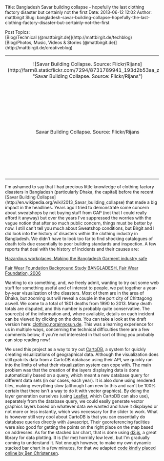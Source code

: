 Title: Bangladesh Savar building collapse - hopefully the last clothing factory disaster but certainly not the first
Date: 2013-06-12 12:02
Author: mattbirgit
Slug: bangladesh-savar-building-collapse-hopefully-the-last-clothing-factory-disaster-but-certainly-not-the-first

<div class="field field-name-taxonomy-vocabulary-2 field-type-taxonomy-term-reference field-label-above">
<div class="field-label">
Post Topics: 

</div>
<div class="field-items">
<div class="field-item even">
[Blog/Technical (@mattbirgit.de)](http://mattbirgit.de/techblog)

</div>
<div class="field-item odd">
[Blog/Photos, Music, Videos & Stories
(@mattbirgit.de)](http://mattbirgit.de/creativeblog)

</div>
</div>
</div>
<div class="field field-name-body field-type-text-with-summary field-label-hidden">
<div class="field-items">
<div class="field-item even">
<table align="center" border="0" rules="none">
<tbody>
<tr>
<td style="text-align: center;">
</p>
<p>
![Savar Building Collapse. Source:
Flickr/Rijans](http://farm8.staticflickr.com/7294/8731789941_193d2b53aa_z.jpg "Savar Building Collapse. Source: Flickr/Rijans")

</td>
</p>
<p>
<td>
</p>

![](http://mattbirgit.de/sites/default/files/visualization.png)

</p>
<p>
</td>
</p>
<p>
</tr>
<tr>
<td style="text-align: center;">
Savar Building Collapse. Source: Flickr/Rijans

</td>
</p>
<p>
<td style="text-align: center;">
A tool for exploring the data on disasters from 1990 to present.
Clicking on a dot will show more data on each incident.

</td>
</p>
<p>
</tr>
</tbody>
</table>
I'm ashamed to say that I had precious little knowledge of clothing
factory disasters in Bangladesh (particularly Dhaka, the capital) before
the recent [Savar Building
Collapse](http://en.wikipedia.org/wiki/2013_Savar_building_collapse)
that made a big impact in the headlines. Years ago I tried to
demonstrate some concern about sweatshops by not buying stuff from GAP
(not that I could really afford it anyway) but over the years I've
suppressed the worries with the vague notion that after so much public
concern, things must be better by now. I still can't tell you much about
Sweatshop conditions, but Birgit and I did look into the history of
disasters within the clothing industry in Bangladesh. We didn't have to
look too far to find shocking catalogues of death tolls due essentially
to poor building standards and inspection. A few reports that deal with
the history of incidents and their causes are:

</p>

[Hazardous workplaces: Making the Bangladesh Garment industry
safe](http://www.cleanclothes.org/resources/publications/2012-11-hazardousworkplaces.pdf/at_download/file)

</p>

[Fair Wear Foundation Background Study BANGLADESH, Fair Wear Foundation,
2006](http://www.fairwear.org/ul/cms/fck-uploaded/archive/2010-01/bangladesh_fwf_country_study.pdf)

</p>

Wanting to do something, and, we freely admit, wanting to try out some
web stuff for something useful and of interest to people, we put
together a year-by-year visualization of the disasters. Most of them are
in the area of Dhaka, but zooming out will reveal a couple in the port
city of Chittagong aswell. We come to a total of 1801 deaths from 1990
to 2013. Many death totals are disputed, and this number is probably
quite conservative. The source(s) of the information and, where
available, details on each incident can be viewed by clicking on the
dots. You can take a look at the draft version here:
[clothing.norainnosun.de](http://clothing.norainnosun.de/). This was a
learning experience for us in multiple ways, concerning the technical
difficulties there are a few comments below, if you're not interested in
that sort of thing you probably can stop reading now!

</p>

We used this project as a way to try out
[CartoDB](http://www.cartodb.com/), a system for quickly creating
visualizations of geographical data. Although the visualization does
still grab its data from a CartoDB database using their API, we quickly
ran into the limits of what their visualization system can cope with.
The main problem was that the creation of the layers displaying data is
done automatically based on a query, which meant a new database query
for different data sets (in our cases, each year). It is also done using
rendered tiles, making everything slow (although I am new to this and
can't be 100% certain that there isn't a way to do it with vector
graphics). By doing the layer generation ourselves (using
[Leaflet](http://leafletjs.com/), which CartoDB can also use),
separately from the database query, we could easily generate vector
graphics layers based on whatever data we wanted and have it displayed
or not more or less instantly, which was necessary for the slider to
work. What is however still very cool about CartoDB is that you can
essentially do database queries directly with Javascript. Their
georeferencing facilties were also good for getting the points on the
right place on the map based on addresses. As for the stacked bar chart,
that is done using [d3.js](http://d3js.org/), a great library for data
plotting. It is (for me) horribly low level, but I'm gradually coming to
understand it. Not enough however, to make my own dynamic stacked bar
chart in a few minutes, for that we adapted [code kindly placed online
by Ben Christensen](http://bl.ocks.org/benjchristensen/1488375).

</div>
</div>
</div>
</p>

